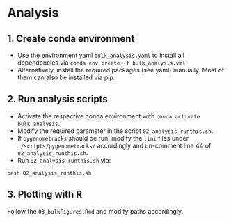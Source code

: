 # Analysis

## 1. Create conda environment
- Use the environment yaml `bulk_analysis.yaml` to install all dependencies via `conda env create -f bulk_analysis.yml`.
- Alternatively, install the required packages (see yaml) manually. Most of them can also be installed via pip.

## 2. Run analysis scripts
- Activate the respective conda environment with `conda activate bulk_analysis`.
- Modify the required parameter in the script `02_analysis_runthis.sh`.
- If `pygenometracks` should be run, modify the `.ini` files under `./scripts/pygenometracks/` accordingly and un-comment line 44 of `02_analysis_runthis.sh`.
- Run `02_analysis_runthis.sh` via:
```
bash 02_analysis_runthis.sh
```

## 3. Plotting with R
Follow the `03_bulkFigures.Rmd` and modify paths accordingly.